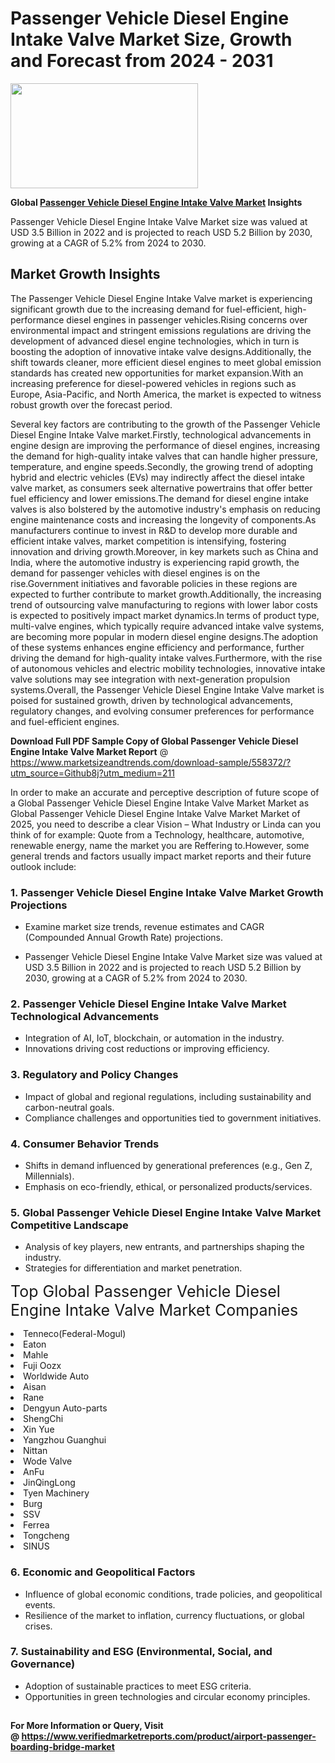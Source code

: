 <H1>Passenger Vehicle Diesel Engine Intake Valve Market Size, Growth and Forecast from 2024 - 2031</H1><img class="aligncenter size-medium wp-image-584254" src="https://thirdeyenews.in/wp-content/uploads/2024/09/Global-Market-Research-300x168.jpeg" alt="" width="300" height="168" /><p><strong>Global&nbsp;<a href="https://www.marketsizeandtrends.com/download-sample/558372/?utm_source=Github8j?utm_medium=211">Passenger Vehicle Diesel Engine Intake Valve Market</a> Insights</strong></p><p>Passenger Vehicle Diesel Engine Intake Valve Market size was valued at USD 3.5 Billion in 2022 and is projected to reach USD 5.2 Billion by 2030, growing at a CAGR of 5.2% from 2024 to 2030.</p><p><h2>Market Growth Insights</h2> <p>The Passenger Vehicle Diesel Engine Intake Valve market is experiencing significant growth due to the increasing demand for fuel-efficient, high-performance diesel engines in passenger vehicles.Rising concerns over environmental impact and stringent emissions regulations are driving the development of advanced diesel engine technologies, which in turn is boosting the adoption of innovative intake valve designs.Additionally, the shift towards cleaner, more efficient diesel engines to meet global emission standards has created new opportunities for market expansion.With an increasing preference for diesel-powered vehicles in regions such as Europe, Asia-Pacific, and North America, the market is expected to witness robust growth over the forecast period.</p> <p>Several key factors are contributing to the growth of the Passenger Vehicle Diesel Engine Intake Valve market.Firstly, technological advancements in engine design are improving the performance of diesel engines, increasing the demand for high-quality intake valves that can handle higher pressure, temperature, and engine speeds.Secondly, the growing trend of adopting hybrid and electric vehicles (EVs) may indirectly affect the diesel intake valve market, as consumers seek alternative powertrains that offer better fuel efficiency and lower emissions.The demand for diesel engine intake valves is also bolstered by the automotive industry's emphasis on reducing engine maintenance costs and increasing the longevity of components.As manufacturers continue to invest in R&D to develop more durable and efficient intake valves, market competition is intensifying, fostering innovation and driving growth.Moreover, in key markets such as China and India, where the automotive industry is experiencing rapid growth, the demand for passenger vehicles with diesel engines is on the rise.Government initiatives and favorable policies in these regions are expected to further contribute to market growth.Additionally, the increasing trend of outsourcing valve manufacturing to regions with lower labor costs is expected to positively impact market dynamics.In terms of product type, multi-valve engines, which typically require advanced intake valve systems, are becoming more popular in modern diesel engine designs.The adoption of these systems enhances engine efficiency and performance, further driving the demand for high-quality intake valves.Furthermore, with the rise of autonomous vehicles and electric mobility technologies, innovative intake valve solutions may see integration with next-generation propulsion systems.Overall, the Passenger Vehicle Diesel Engine Intake Valve market is poised for sustained growth, driven by technological advancements, regulatory changes, and evolving consumer preferences for performance and fuel-efficient engines.<p><span class=""><strong>Download Full PDF Sample Copy of Global Passenger Vehicle Diesel Engine Intake Valve Market Report</strong> @ <a href="https://www.marketsizeandtrends.com/download-sample/558372/?utm_source=Github8j?utm_medium=211" target="_blank">https://www.marketsizeandtrends.com/download-sample/558372/?utm_source=Github8j?utm_medium=211</a></span></p><p>In order to make an accurate and perceptive description of future scope of a Global&nbsp;Passenger Vehicle Diesel Engine Intake Valve Market Market as Global&nbsp;Passenger Vehicle Diesel Engine Intake Valve Market Market of 2025, you need to describe a clear Vision &ndash; What Industry or Linda can you think of for example: Quote from a Technology, healthcare, automotive, renewable energy, name the market you are Reffering to.However, some general trends and factors usually impact market reports and their future outlook include:</p><h3>1.&nbsp;<strong>Passenger Vehicle Diesel Engine Intake Valve Market Growth Projections</strong></h3><ul><li>Examine market size trends, revenue estimates and CAGR (Compounded Annual Growth Rate) projections.</li><li><p>Passenger Vehicle Diesel Engine Intake Valve Market size was valued at USD 3.5 Billion in 2022 and is projected to reach USD 5.2 Billion by 2030, growing at a CAGR of 5.2% from 2024 to 2030.</p></li></ul><h3>2.&nbsp;<strong>Passenger Vehicle Diesel Engine Intake Valve Market Technological Advancements</strong></h3><ul><li>Integration of AI, IoT, blockchain, or automation in the industry.</li><li>Innovations driving cost reductions or improving efficiency.</li></ul><h3>3.&nbsp;<strong>Regulatory and Policy Changes</strong></h3><ul><li>Impact of global and regional regulations, including sustainability and carbon-neutral goals.</li><li>Compliance challenges and opportunities tied to government initiatives.</li></ul><h3>4.&nbsp;<strong>Consumer Behavior Trends</strong></h3><ul><li>Shifts in demand influenced by generational preferences (e.g., Gen Z, Millennials).</li><li>Emphasis on eco-friendly, ethical, or personalized products/services.</li></ul><h3>5.&nbsp;<strong>Global Passenger Vehicle Diesel Engine Intake Valve Market Competitive Landscape</strong></h3><ul><li>Analysis of key players, new entrants, and partnerships shaping the industry.</li><li>Strategies for differentiation and market penetration.</li></ul><p data-pm-slice="1 1 []"><span style="color: inherit; font-family: inherit; font-size: 25px;">Top Global Passenger Vehicle Diesel Engine Intake Valve Market Companies</span></p><div class="" data-test-id=""><p><li>Tenneco(Federal-Mogul)</li><li> Eaton</li><li> Mahle</li><li> Fuji Oozx</li><li> Worldwide Auto</li><li> Aisan</li><li> Rane</li><li> Dengyun Auto-parts</li><li> ShengChi</li><li> Xin Yue</li><li> Yangzhou Guanghui</li><li> Nittan</li><li> Wode Valve</li><li> AnFu</li><li> JinQingLong</li><li> Tyen Machinery</li><li> Burg</li><li> SSV</li><li> Ferrea</li><li> Tongcheng</li><li> SINUS</li></p></div><h3>6.&nbsp;<strong>Economic and Geopolitical Factors</strong></h3><ul><li>Influence of global economic conditions, trade policies, and geopolitical events.</li><li>Resilience of the market to inflation, currency fluctuations, or global crises.</li></ul><h3>7.&nbsp;<strong>Sustainability and ESG (Environmental, Social, and Governance)</strong></h3><ul><li>Adoption of sustainable practices to meet ESG criteria.</li><li>Opportunities in green technologies and circular economy principles.</li></ul><h2><strong style="font-size: 14px;">For More Information or Query, Visit @&nbsp;</strong><a style="background-color: #ffffff; font-size: 14px;" href="https://www.marketsizeandtrends.com/report/passenger-vehicle-diesel-engine-intake-valve-market/" target="_blank">https://www.verifiedmarketreports.com/product/airport-passenger-boarding-bridge-market</a></h2>